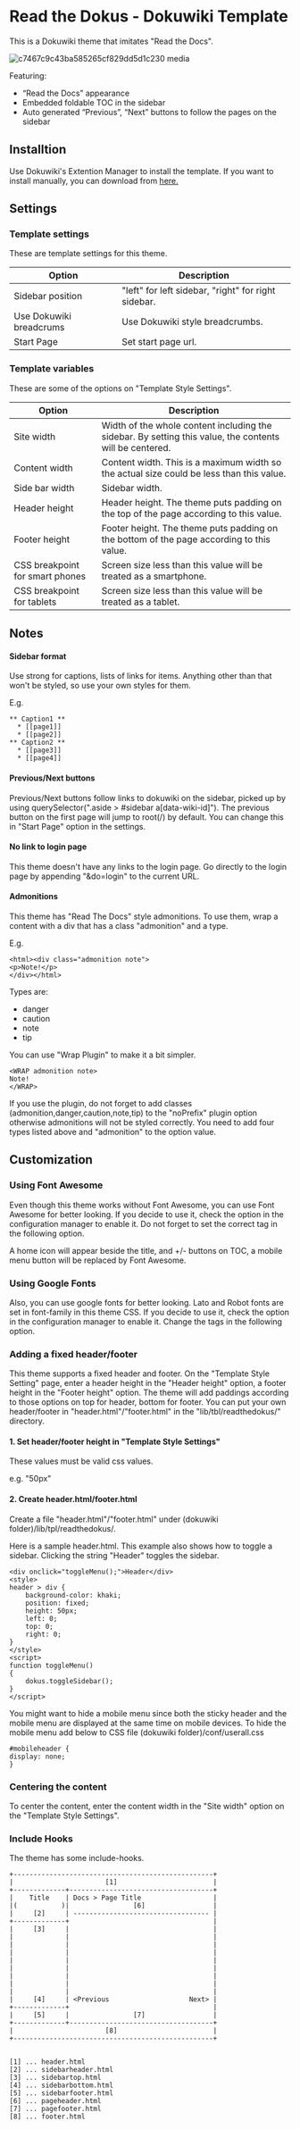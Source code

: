 # Read the Dokus - Dokuwiki Template

This is a Dokuwiki theme that imitates "Read the Docs". 

![c7467c9c43ba585265cf829dd5d1c230 media](https://user-images.githubusercontent.com/49435291/164868953-d272c665-57e4-4c17-87c1-8b238b5ea5d3.png)

Featuring:
- “Read the Docs” appearance
- Embedded foldable TOC in the sidebar
- Auto generated “Previous”, “Next” buttons to follow the pages on the sidebar

## Installtion

Use Dokuwiki's Extention Manager to install the template. If you want to install manually, you can download from [here.](https://github.com/my17560/dokuwiki-template-readthedokus/archive/refs/heads/main.zip)

## Settings

### Template settings ###

These are template settings for this theme.

|Option|Description|
-------|------------
|Sidebar position|"left" for left sidebar, "right" for right sidebar. |
|Use Dokuwiki breadcrums|Use Dokuwiki style breadcrumbs.|
|Start Page|Set start page url.|

### Template variables ###

These are some of the options on "Template Style Settings".

|Option|Description|
-------|------------
|Site width|Width of the whole content including the sidebar. By setting this value, the contents will be centered.|
|Content width|Content width. This is a maximum width so the actual size could be less than this value.|
|Side bar width|Sidebar width.|
|Header height|Header height. The theme puts padding on the top of the page according to this value.|
|Footer height|Footer height. The theme puts padding on the bottom of the page according to this value.|
|CSS breakpoint for smart phones|Screen size less than this value will be treated as a smartphone.|
|CSS breakpoint for tablets|Screen size less than this value will be treated as a tablet. |

## Notes

#### Sidebar format ####

Use strong for captions, lists of links for items. Anything other than that won't be styled, so use your own styles for them.

E.g.
```
** Caption1 **
  * [[page1]]
  * [[page2]]
** Caption2 **
  * [[page3]]
  * [[page4]]
```

#### Previous/Next buttons ####

Previous/Next buttons follow links to dokuwiki on the sidebar, picked up by using querySelector(".aside > #sidebar a[data-wiki-id]"). The previous button on the first page will jump to root(/) by default. You can change this in "Start Page" option in the settings.

#### No link to login page ####

This theme doesn't have any links to the login page. Go directly to the login page by appending "&do=login" to the current URL.

#### Admonitions ####

This theme has "Read The Docs" style admonitions. To use them, wrap a content with a div that has a class "admonition" and a type.

E.g.
```
<html><div class="admonition note">
<p>Note!</p>
</div></html>
```

Types are:
- danger
- caution
- note
- tip

You can use "Wrap Plugin" to make it a bit simpler.

```
<WRAP admonition note>
Note!
</WRAP>
```

If you use the plugin, do not forget to add classes (admonition,danger,caution,note,tip) to the "noPrefix" plugin option otherwise admonitions will not be styled correctly. You need to add four types listed above and "admonition" to the option value.

## Customization

### Using Font Awesome ###

Even though this theme works without Font Awesome, you can use Font Awesome for better looking. If you decide to use it, check the option in the configuration manager to enable it. Do not forget to set the correct tag in the following option.

A home icon will appear beside the title, and +/- buttons on TOC, a mobile menu button will be replaced by Font Awesome.

### Using Google Fonts ###

Also, you can use google fonts for better looking. Lato and Robot fonts are set in font-family in this theme CSS. If you decide to use it, check the option in the configuration manager to enable it. Change the tags in the following option.

### Adding a fixed header/footer ###

This theme supports a fixed header and footer. On the "Template Style Setting" page, enter a header height in the "Header height" option, a footer height in the "Footer height" option. The theme will add paddings according to those options on top for header, bottom for footer. You can put your own header/footer in "header.html"/"footer.html" in the "lib/tbl/readthedokus/" directory. 

#### 1. Set header/footer height in "Template Style Settings" ####

These values must be valid css values.

e.g. "50px"

#### 2. Create header.html/footer.html ####

Create a file "header.html"/"footer.html" under (dokuwiki folder)/lib/tpl/readthedokus/.

Here is a sample header.html. This example also shows how to toggle a sidebar. Clicking the string "Header" toggles the sidebar.

```
<div onclick="toggleMenu();">Header</div>
<style>
header > div {
	background-color: khaki;
	position: fixed;
	height: 50px;
	left: 0;
	top: 0;
	right: 0;
}
</style>
<script>
function toggleMenu()
{
	dokus.toggleSidebar();
}
</script>
```

You might want to hide a mobile menu since both the sticky header and the mobile menu are displayed at the same time on mobile devices. To hide the mobile menu add below to CSS file (dokuwiki folder)/conf/userall.css

```
#mobileheader {
display: none;
}
```

### Centering the content ###

To center the content, enter the content width in the "Site width" option on the "Template Style Settings".

### Include Hooks ###

The theme has some include-hooks.

```
+--------------------------------------------------+
|                       [1]                        |
+-------------+------------------------------------+
|    Title    | Docs > Page Title                  |
|(           )|                [6]                 |
|     [2]     | ---------------------------------- |
+-------------+                                    |
|     [3]     |                                    |
|             |                                    |
|             |                                    |
|             |                                    |
|             |                                    |
|             |                                    |
|             |                                    |
|             |                                    |
|             |                                    |
|     [4]     | <Previous                    Next> |
+-------------+                                    |
|     [5]     |                [7]                 |
+-------------+------------------------------------+
|                       [8]                        |
+--------------------------------------------------+


[1] ... header.html
[2] ... sidebarheader.html
[3] ... sidebartop.html
[4] ... sidebarbottom.html
[5] ... sidebarfooter.html
[6] ... pageheader.html
[7] ... pagefooter.html
[8] ... footer.html
```

